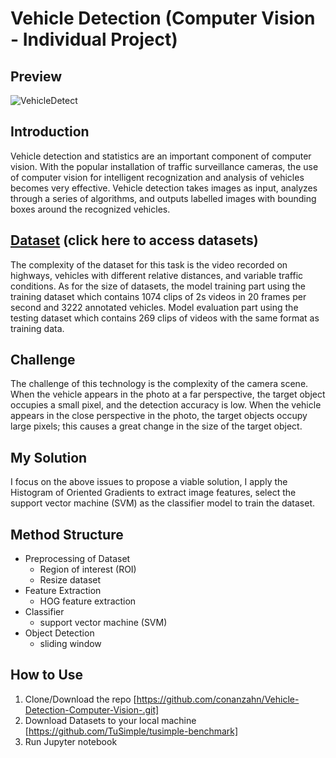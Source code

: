 # Vehicle Detection (Computer Vision - Individual Project)

## Preview
![VehicleDetect](https://user-images.githubusercontent.com/54277153/130087448-f9fcf60b-e445-4683-bfdd-b0120396c74e.jpg)

## Introduction
Vehicle detection and statistics are an important component
of computer vision. With the popular installation of traffic 
surveillance cameras, the use of computer vision for intelligent 
recognization and analysis of vehicles becomes very effective.
Vehicle detection takes images as input, analyzes through a 
series of algorithms, and outputs labelled images with bounding 
boxes around the recognized vehicles.

## [Dataset](https://github.com/TuSimple/tusimple-benchmark) (click here to access datasets)
The complexity of the dataset for this task is the video 
recorded on highways, vehicles with different relative distances, 
and variable traffic conditions. As for the size of datasets, the 
model training part using the training dataset which contains 
1074 clips of 2s videos in 20 frames per second and 3222 
annotated vehicles. Model evaluation part using the testing 
dataset which contains 269 clips of videos with the same format 
as training data.

## Challenge
The challenge of this technology is the complexity of the 
camera scene. When the vehicle appears in the photo at a far 
perspective, the target object occupies a small pixel, and the 
detection accuracy is low. When the vehicle appears in the close 
perspective in the photo, the target objects occupy large pixels; 
this causes a great change in the size of the target object.

## My Solution
I focus on the above issues to propose a viable 
solution, I apply the Histogram of Oriented Gradients to extract 
image features, select the support vector machine (SVM) as the 
classifier model to train the dataset.

## Method Structure
- Preprocessing of Dataset
    - Region of interest (ROI)
    - Resize dataset
- Feature Extraction
    - HOG feature extraction
- Classifier
    - support vector machine (SVM) 
- Object Detection
    - sliding window

## How to Use
1. Clone/Download the repo [https://github.com/conanzahn/Vehicle-Detection-Computer-Vision-.git]
2. Download Datasets to your local machine [https://github.com/TuSimple/tusimple-benchmark]
3. Run Jupyter notebook
